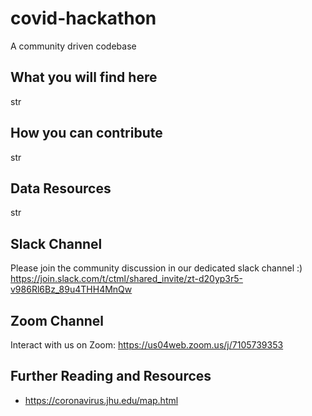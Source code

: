 # covid-hackathon
A community driven codebase

## What you will find here
str

## How you can contribute
str

## Data Resources
str

## Slack Channel
Please join the community discussion in our dedicated slack channel :)
https://join.slack.com/t/ctml/shared_invite/zt-d20yp3r5-v986Rl6Bz_89u4THH4MnQw

## Zoom Channel
Interact with us on Zoom:
https://us04web.zoom.us/j/7105739353

## Further Reading and Resources
- https://coronavirus.jhu.edu/map.html





